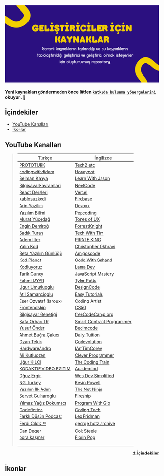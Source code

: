 ![Repository Banner](banner.png)

#### Yeni kaynakları göndermeden önce lütfen [`katkıda bulunma yönergelerini`](./contributing.md) okuyun. 🧡

## İçindekiler

- [ YouTube Kanalları](#youtube-kanalları)
- [İkonlar](#i̇konlar)

## YouTube Kanalları

> | Türkçe                                                                           | İngilizce                                                                     |
> | -------------------------------------------------------------------------------- | ----------------------------------------------------------------------------- |
> | [PROTOTURK](https://www.youtube.com/c/PROTOTURKCOM)                              | [Tech2 etc](https://www.youtube.com/@Tech2etc)                                |
> | [codingwithdidem](https://www.youtube.com/c/codingwithdidem)                     | [Honeypot](https://www.youtube.com/@Honeypotio)                               |
> | [Selman Kahya](https://www.youtube.com/c/SelmanKahya)                            | [Learn With Jason](https://www.youtube.com/@learnwithjason)                   |
> | [BilgisayarKavramlari](https://www.youtube.com/c/Sadievrenseker_BK)              | [NeetCode](https://www.youtube.com/@NeetCode)                                 |
> | [React Dersleri](https://www.youtube.com/c/ReactDersleri)                        | [Vercel](https://www.youtube.com/@VercelHQ)                                   |
> | [kablosuzkedi](https://www.youtube.com/c/kablosuzkedii)                          | [Firebase](https://www.youtube.com/@Firebase)                                 |
> | [Arin Yazilim](https://www.youtube.com/c/ArinYazilim)                            | [Devoxx](https://www.youtube.com/@DevoxxForever)                              |
> | [Yazılım Bilimi ](https://www.youtube.com/c/Yaz%C4%B1l%C4%B1mBilimiAnkara)       | [Pepcoding](https://www.youtube.com/@Pepcoding)                               |
> | [Murat Yücedağ](https://www.youtube.com/user/YazilimHerYerde)                    | [Tones of UX](https://www.youtube.com/@tonesofux1352)                         |
> | [Engin Demiroğ](https://www.youtube.com/channel/UCRjiquPh4mjPNoOV9eCilXQ)        | [ForrestKnight](https://www.youtube.com/@fknight)                             |
> | [Sadık Turan](https://www.youtube.com/user/sadikturan41)                         | [Tech With Tim](https://www.youtube.com/@TechWithTim)                         |
> | [Adem Ilter](https://www.youtube.com/c/AdemIlter)                                | [PIRATE KING](https://www.youtube.com/@PIRATEKINGDOM)                         |
> | [Yalin Kod](https://www.youtube.com/channel/UCiziEYDqww4rn3wn7otqHQQ)            | [Christopher Okhravi](https://www.youtube.com/@Cyberspatial)                  |
> | [Beta Yazılım Günlüğü](https://www.youtube.com/channel/UC4xi539jsdztcNRtliIbKvA) | [Amigoscode](https://www.youtube.com/@amigoscode)                             |
> | [Kod Planet](https://www.youtube.com/channel/UCU0XSqz_hWLJbmlr7kCmvAg)           | [Code With Sahand](https://www.youtube.com/@CodeWithSahand)                   |
> | [Kodluyoruz](https://www.youtube.com/c/Kodluyoruz)                               | [Lama Dev](https://www.youtube.com/@LamaDev)                                  |
> | [Tarik Guney](https://www.youtube.com/c/TarikGuney)                              | [JavaScript Mastery](https://www.youtube.com/@javascriptmastery)              |
> | [Fehmi UYAR](https://www.youtube.com/c/fehmiuyarnet)                             | [Tyler Potts](https://www.youtube.com/@TylerPotts)                            |
> | [Ugur Umutluoglu](https://www.youtube.com/channel/UCpFcAp-klqUMATCKS71ZXPw)      | [DesignCode](https://www.youtube.com/@DesignCodeTeam)                         |
> | [Atil Samancioglu](https://www.youtube.com/@atilsamancioglu8646)                 | [Easy Tutorials](https://www.youtube.com/@EasyTutorialsVideo)                 |
> | [Eser Ozvataf (laroux)](https://www.youtube.com/@eseroz)                         | [Coding Artist](https://www.youtube.com/@CodingArtist)                        |
> | [Frontendship](https://www.youtube.com/@frontendship)                            | [CS50](https://www.youtube.com/@cs50)                                         |
> | [Bilgisayar Genetiği](https://www.youtube.com/@bilgisayargenetigi)               | [freeCodeCamp.org](https://www.youtube.com/@freecodecamp)                     |
> | [Safa Orhan TR](https://www.youtube.com/@SafaOrhanTR)                            | [Smart Contract Programmer](https://www.youtube.com/@smartcontractprogrammer) |
> | [Yusuf Önder](https://www.youtube.com/@iamyusufonder/featured)                   | [Bedimcode](https://www.youtube.com/@Bedimcode)                               |
> | [Ahmet Buğra Çakıcı](https://www.youtube.com/@ahmetbcakici)                      | [Daily Tuition](https://www.youtube.com/@DailyTuition)                        |
> | [Ozan Tekin](https://www.youtube.com/c/OzanTekin)                                | [Codevolution](https://www.youtube.com/@Codevolution)                         |
> | [HardwareAndro](https://www.youtube.com/@HardwareAndro)                          | [IAmTimCorey](https://www.youtube.com/@IAmTimCorey)                           |
> | [Ali Kutluozen](https://www.youtube.com/@AliKutluozen)                           | [Clever Programmer](https://www.youtube.com/@CleverProgrammer)                |
> | [Uğur KILCI](https://www.youtube.com/@UgurKILCI)                                 | [The Coding Train](https://www.youtube.com/@TheCodingTrain)                   |
> | [KODAKTIF VIDEO EGITIM](https://www.youtube.com/@KODAKTIFVIDEOEGITIM)            | [Academind](https://www.youtube.com/@academind)                               |
> | [Oğuz Ergin](https://www.youtube.com/@oguz_ergin)                                | [Web Dev Simplified](https://www.youtube.com/@WebDevSimplified)               |
> | [NG Turkey](https://www.youtube.com/@NGTurkey)                                   | [Kevin Powell](https://www.youtube.com/@KevinPowell)                          |
> | [Yazılım İlk Adım](https://www.youtube.com/@yazilimilkadim)                      | [The Net Ninja](https://www.youtube.com/@NetNinja)                            |
> | [Servet Gulnaroglu](https://www.youtube.com/@ServetGulnaroglu)                   | [Fireship](https://www.youtube.com/@Fireship)                                 |
> | [Yılmaz Yağız Dokumacı](https://www.youtube.com/@yagizdo)                        | [Program With Gio](https://www.youtube.com/@ProgramWithGio)                   |
> | [Codefiction](https://www.youtube.com/@codefiction)                              | [Coding Tech](https://www.youtube.com/@CodingTech)                            |
> | [Farklı Düşün Podcast](https://www.youtube.com/@FarklDusunPodcast)               | [Lex Fridman](https://www.youtube.com/@lexfridman)                            |
> | [Ferdi Çıldız ᵀᴿ](https://www.youtube.com/@FerdiCildiz)                          | [george hotz archive](https://www.youtube.com/@geohotarchive/featured)        |
> | [Can Deger](https://www.youtube.com/@CanDeger)                                   | [Colt Steele](https://www.youtube.com/@ColtSteeleCode)                        |
> | [bora kaşmer](https://www.youtube.com/@borakasmer)                               | [Florin Pop](https://www.youtube.com/@FlorinPop)                              |
> | []()                                                                             | []()                                                                          |
> | []()                                                                             | []()                                                                          |
> | []()                                                                             | []()                                                                          |

<div align="right">
    <b><a href="#i̇çindekiler">↥ İçindekiler</a></b>
</div>

## İkonlar
